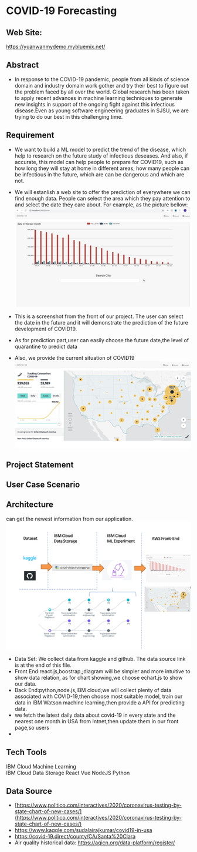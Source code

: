 # COVID-19 Forecasting
## Web Site:
https://yuanwanmydemo.mybluemix.net/

## Abstract
-	In response to the COVID-19 pandemic, people from all kinds of science domain and industry domain work gother and try their best to figure out the problem faced by all over the world. Global research has been taken to apply recent advances in machine learning techniques to generate new insights in support of the ongoing fight against this infectious disease.Even as young software engineering graduates in SJSU, we are trying to do our best in this challenging time. 

## Requirement
-	 We want to build a ML model to predict the trend of the disease, which help to research on the future study of infectious deseases. And also, if accurate, this model can help people to prepare for COVID19, such as how long they will stay at home in different areas, how many people can be infectious in the future, which are can be dangerous and which are not. 
-	We will estanlish a web site to offer the prediction of everywhere we can find enough data. People can select the area which they pay attention to and select the date they care about. For example, as the picture bellow:
![Image text](https://github.com/SJSUSpring2020-CMPE272/Covid19Proj/blob/master/pics/predict.jpg)
-	This is a screenshot from the front of our project. The user can select the date in the future and it will demonstrate the prediction of the future development of COVID19.
-	As for prediction part,user can easily choose the future date,the level of quarantine to predict data

-   Also, we provide the current situation of COVID19  
![Image text](https://github.com/SJSUSpring2020-CMPE272/Covid19Proj/blob/master/pics/map.jpg)

## Project Statement

## User Case Scenario

## Architecture
 can get the newest information from our application.
![Image text](https://github.com/SJSUSpring2020-CMPE272/Covid19Proj/blob/master/pics/architecture.png)
-	Data Set: We collect data from kaggle and github. The data source link is at the end of this file.
-	Front End:react.js,boostrap,;diagram will be simpler and more intuitive to show data relation, as for chart showing,we choose echart.js to show our data.
-	Back End:python,node.js,IBM cloud;we will collect plenty of data associated with COVID-19,then choose most suitable model, train our data in IBM Watson machine learning,then provide a API for predicting data.
-  we fetch the latest daily data about covid-19 in every state and the nearest one month in USA from Intnet,then update them in our front page,so users
-  
## Tech Tools
IBM Cloud Machine Learning  
IBM Cloud Data Storage
React 
Vue
NodeJS
Python

## Data Source
- [https://www.politico.com/interactives/2020/coronavirus-testing-by-state-chart-of-new-cases/](https://www.politico.com/interactives/2020/coronavirus-testing-by-state-chart-of-new-cases/)  
- https://www.kaggle.com/sudalairajkumar/covid19-in-usa  
- https://covid-19.direct/county/CA/Santa%20Clara  
- Air quality historical data: https://aqicn.org/data-platform/register/

   

